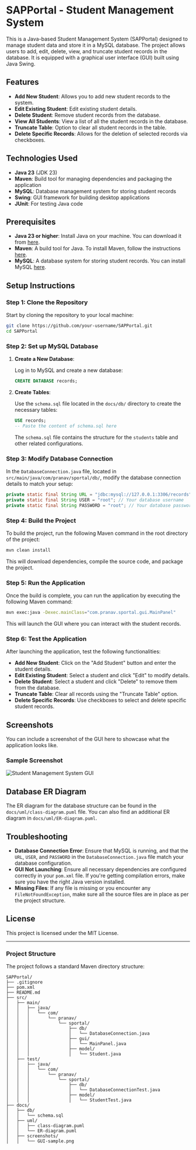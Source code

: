 
# SAPPortal - Student Management System

This is a Java-based Student Management System (SAPPortal) designed to manage student data and store it in a MySQL database. The project allows users to add, edit, delete, view, and truncate student records in the database. It is equipped with a graphical user interface (GUI) built using Java Swing.

## Features

- **Add New Student**: Allows you to add new student records to the system.
- **Edit Existing Student**: Edit existing student details.
- **Delete Student**: Remove student records from the database.
- **View All Students**: View a list of all the student records in the database.
- **Truncate Table**: Option to clear all student records in the table.
- **Delete Specific Records**: Allows for the deletion of selected records via checkboxes.

## Technologies Used

- **Java 23** (JDK 23)
- **Maven**: Build tool for managing dependencies and packaging the application
- **MySQL**: Database management system for storing student records
- **Swing**: GUI framework for building desktop applications
- **JUnit**: For testing Java code

## Prerequisites

- **Java 23 or higher**: Install Java on your machine. You can download it from [here](https://jdk.java.net/).
- **Maven**: A build tool for Java. To install Maven, follow the instructions [here](https://maven.apache.org/install.html).
- **MySQL**: A database system for storing student records. You can install MySQL [here](https://dev.mysql.com/downloads/installer/).

## Setup Instructions

### Step 1: Clone the Repository

Start by cloning the repository to your local machine:

```bash
git clone https://github.com/your-username/SAPPortal.git
cd SAPPortal
```

### Step 2: Set up MySQL Database

1. **Create a New Database**:

   Log in to MySQL and create a new database:

   ```sql
   CREATE DATABASE records;
   ```

2. **Create Tables**:

   Use the `schema.sql` file located in the `docs/db/` directory to create the necessary tables:

   ```sql
   USE records;
   -- Paste the content of schema.sql here
   ```

   The `schema.sql` file contains the structure for the `students` table and other related configurations.

### Step 3: Modify Database Connection

In the `DatabaseConnection.java` file, located in `src/main/java/com/pranav/sportal/db/`, modify the database connection details to match your setup:

```java
private static final String URL = "jdbc:mysql://127.0.0.1:3306/records"; // Modify this to your actual database
private static final String USER = "root"; // Your database username
private static final String PASSWORD = "root"; // Your database password
```

### Step 4: Build the Project

To build the project, run the following Maven command in the root directory of the project:

```bash
mvn clean install
```

This will download dependencies, compile the source code, and package the project.

### Step 5: Run the Application

Once the build is complete, you can run the application by executing the following Maven command:

```bash
mvn exec:java -Dexec.mainClass="com.pranav.sportal.gui.MainPanel"
```

This will launch the GUI where you can interact with the student records.

### Step 6: Test the Application

After launching the application, test the following functionalities:

- **Add New Student**: Click on the "Add Student" button and enter the student details.
- **Edit Existing Student**: Select a student and click "Edit" to modify details.
- **Delete Student**: Select a student and click "Delete" to remove them from the database.
- **Truncate Table**: Clear all records using the "Truncate Table" option.
- **Delete Specific Records**: Use checkboxes to select and delete specific student records.

## Screenshots

You can include a screenshot of the GUI here to showcase what the application looks like.

### Sample Screenshot

![Student Management System GUI](docs/screenshots/GUI-sample.png)

## Database ER Diagram

The ER diagram for the database structure can be found in the `docs/uml/class-diagram.puml` file. You can also find an additional ER diagram in `docs/uml/ER-diagram.puml`.

## Troubleshooting

- **Database Connection Error**: Ensure that MySQL is running, and that the `URL`, `USER`, and `PASSWORD` in the `DatabaseConnection.java` file match your database configuration.
- **GUI Not Launching**: Ensure all necessary dependencies are configured correctly in your `pom.xml` file. If you're getting compilation errors, make sure you have the right Java version installed.
- **Missing Files**: If any file is missing or you encounter any `FileNotFoundException`, make sure all the source files are in place as per the project structure.

## License

This project is licensed under the MIT License.

---

### Project Structure

The project follows a standard Maven directory structure:

```plaintext
SAPPortal/
├── .gitignore
├── pom.xml
├── README.md
├── src/
│   ├── main/
│   │   ├── java/
│   │   │   └── com/
│   │   │       └── pranav/
│   │   │           └── sportal/
│   │   │               ├── db/
│   │   │               │   └── DatabaseConnection.java
│   │   │               ├── gui/
│   │   │               │   └── MainPanel.java
│   │   │               ├── model/
│   │   │               │   └── Student.java
│   ├── test/
│   │   ├── java/
│   │   │   └── com/
│   │   │       └── pranav/
│   │   │           └── sportal/
│   │   │               ├── db/
│   │   │               │   └── DatabaseConnectionTest.java
│   │   │               ├── model/
│   │   │               │   └── StudentTest.java
├── docs/
│   ├── db/
│   │   └── schema.sql
│   ├── uml/
│   │   ├── class-diagram.puml
│   │   └── ER-diagram.puml
│   ├── screenshots/
│   │   └── GUI-sample.png
```

